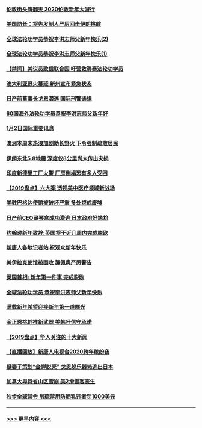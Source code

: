 #### [伦敦街头嗨翻天 2020伦敦新年大游行](../pages/prog202/a102743925.md?t=01030755) 
#### [美国防长：将先发制人严厉回击伊朗挑衅](../pages/prog202/a102743930.md?t=01030755) 
#### [全球法轮功学员恭祝李洪志师父新年快乐(2)](../pages/prog202/a102743899.md?t=01030755) 
#### [全球法轮功学员恭祝李洪志师父新年快乐(1)](../pages/prog202/a102743766.md?t=01030755) 
#### [【禁闻】美议员致信联合国 吁营救滞泰法轮功学员](../pages/prog202/a102743781.md?t=01030755) 
#### [澳大利亚野火蔓延 新州宣布紧急状态](../pages/prog202/a102743681.md?t=01030755) 
#### [日产前董事长戈恩潜逃 国际刑警通缉](../pages/prog202/a102743676.md?t=01030755) 
#### [60国海外法轮功学员恭祝李洪志师父新年好](../pages/prog202/a102743628.md?t=01030755) 
#### [1月2日国际重要讯息](../pages/prog202/a102743488.md?t=01030755) 
#### [澳洲本周末热浪加剧助长野火 下令强制疏散居民](../pages/prog202/a102743421.md?t=01030755) 
#### [伊朗东北5.8地震 深度仅8公里尚未传出灾损](../pages/prog202/a102743396.md?t=01030755) 
#### [印度新德里工厂火警 厂房倒塌恐有多人受困](../pages/prog202/a102743386.md?t=01030755) 
#### [【2019盘点】六大案 透视美中医疗领域新战场](../pages/prog202/a102743227.md?t=01030755) 
#### [美驻巴格达使馆被破坏严重 多处烧成废墟](../pages/prog202/a102743244.md?t=01030755) 
#### [日产前CEO藏琴盒成功潜逃 日本政府好尴尬](../pages/prog202/a102742937.md?t=01030755) 
#### [约翰逊新年致辞:英国将于近几周内完成脱欧](../pages/prog202/a102742956.md?t=01030755) 
#### [新唐人各地记者站 祝观众新年快乐](../pages/prog202/a102742785.md?t=01030755) 
#### [美伊拉克使馆被围攻 篷佩奥严厉警告](../pages/prog202/a102742994.md?t=01030755) 
#### [英国首相: 新年第一件事 完成脱欧](../pages/prog202/a102742907.md?t=01030755) 
#### [全球法轮功学员 恭祝李洪志师父新年快乐](../pages/prog202/a102742900.md?t=01030755) 
#### [满载新年希望迎接新年第一道曙光](../pages/prog202/a102742809.md?t=01030755) 
#### [金正恩挑衅推新武器 美韩吁信守承诺](../pages/prog202/a102742799.md?t=01030755) 
#### [【2019盘点】华人关注的十大新闻](../pages/prog202/a102742748.md?t=01030755) 
#### [【直播回放】新唐人电视台2020跨年缤纷夜](../pages/prog202/a102738273.md?t=01030755) 
#### [疑妻子策划“金蝉脱壳” 戈恩躲乐器箱逃出日本](../pages/prog202/a102742535.md?t=01030755) 
#### [加拿大卑诗省山区雪崩 美2滑雪客丧生](../pages/prog202/a102742491.md?t=01030755) 
#### [独步全球禁令 帛琉禁用防晒乳违者罚1000美元](../pages/prog202/a102742478.md?t=01030755) 

----
#### [ >>> 更早内容 <<< ](../indexes/prog202-earlier.md)
